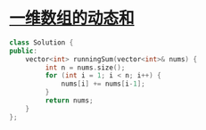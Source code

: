 # [一维数组的动态和](https://leetcode-cn.com/problems/running-sum-of-1d-array)

```c++
class Solution {
public:
    vector<int> runningSum(vector<int>& nums) {
         int n = nums.size();
         for (int i = 1; i < n; i++) {
             nums[i] += nums[i-1];
         }
         return nums;
    }
};
```
